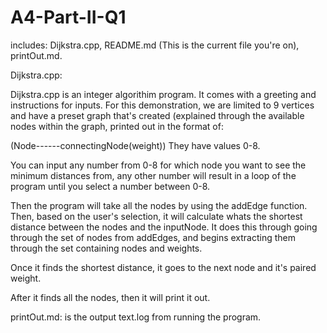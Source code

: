 # A4-Part-II-Q1
includes: Dijkstra.cpp, README.md (This is the current file you're on), printOut.md.

Dijkstra.cpp:

Dijkstra.cpp is an integer algorithim program. It comes with a greeting and instructions for inputs.
For this demonstration, we are limited to 9 vertices and have a preset graph that's created (explained through the available nodes within the graph, printed out in the format of:

(Node------connectingNode(weight))
They have values 0-8. 

You can input any number from 0-8 for which node you want to see the minimum distances from, any other number will result in a loop of the program until you select a number between 0-8.

Then the program will take all the nodes by using the addEdge function. Then, based on the user's selection, it will calculate whats the shortest distance between the nodes and the inputNode.
It does this through going through the set of nodes from addEdges, and begins extracting them through the set containing nodes and weights.

Once it finds the shortest distance, it goes to the next node and it's paired weight.

After it finds all the nodes, then it will print it out.

printOut.md: is the output text.log from running the program.
